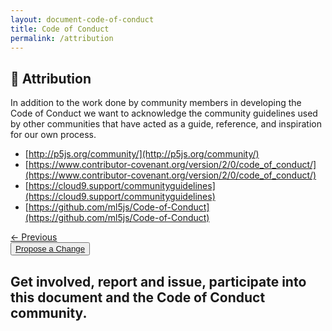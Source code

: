 ```yaml
---
layout: document-code-of-conduct
title: Code of Conduct
permalink: /attribution
---
```


## <a name="attribution">🔗 Attribution</a>

In addition to the work done by community members in developing the Code of Conduct we want to acknowledge the community guidelines used by other communities that have acted as a guide, reference, and inspiration for our own process.

- [http://p5js.org/community/](http://p5js.org/community/)
- [https://www.contributor-covenant.org/version/2/0/code_of_conduct/](https://www.contributor-covenant.org/version/2/0/code_of_conduct/)
- [https://cloud9.support/communityguidelines](https://cloud9.support/communityguidelines)
- [https://github.com/ml5js/Code-of-Conduct](https://github.com/ml5js/Code-of-Conduct)

<!-- Links buttons for next section in Code of Conduct -->
<div class="next-previous-div">
    <a class="next-previous-links" href="./development">
        ← Previous</a> 
        <!-- <a class="next-previous-links" href="/attribution/">Next >>
    </a> -->
</div>
<section class="contribution-section">
    <button class="contribution-button"><a href="" class="contribution-text">Propose a Change</a></button>
    <h1 class="contribution-text">Get involved, report and issue, participate into this document and the
        Code of Conduct community.</h1>
</section>